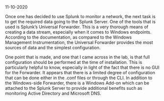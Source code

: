 11-10-2020

Once one has decided to use Splunk to monitor a network, the next task is to get the required data going to the Splunk Server. One of the tools that is used is Splunk’s Universal Forwarder. This is a very thorough means of creating a data stream, especially when it comes to Windows endpoints. According to the documentation, as compared to the Windows Management Instrumentation, the Universal Forwarder provides the most sources of data and the simplest configuration.

One point that is made, and one that I came across in the lab, is that full configuration should be performed at the time of installation. This is particularly helpful to know, especially in light of the fact that there is no GUI for the Forwarder. It appears that there is a limited degree of configuration that can be done either in the .conf files or through the CLI. In addition to the Windows-side Forwarder, there is a Windows Add-on which can be attached to the Splunk Server to provide additional benefits such as monitoring Active Directory and Microsoft DNS.
